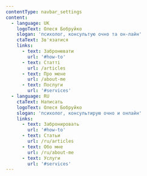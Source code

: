 ```yaml
---
contentType: navbar_settings
content:
  - language: UK
    logoText: Олеся Бобруйко
    slogan: 'психолог, консультую очно та он-лайн'
    ctaText: Зв'язатися
    links:
      - text: Забронювати
        url: '#how-to'
      - text: Статті
        url: /articles
      - text: Про мене
        url: /about-me
      - text: Послуги
        url: '#services'
  - language: RU
    ctaText: Написать
    logoText: Олеся Бобруйко
    slogan: 'психолог, консультирую очно и онлайн'
    links:
      - text: Забронировать
        url: '#how-to'
      - text: Статьи
        url: /ru/articles
      - text: Обо мне
        url: /ru/about-me
      - text: Услуги
        url: '#services'
---
```

